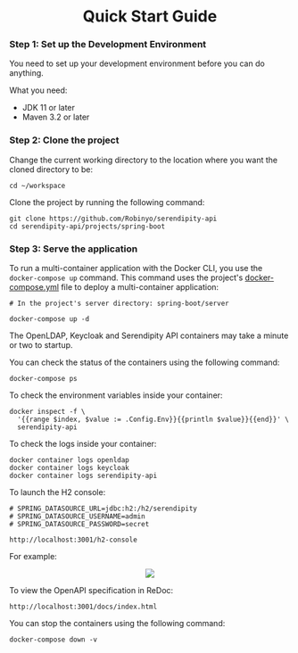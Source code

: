 <h1 align="center">Quick Start Guide</h1>

### Step 1: Set up the Development Environment

You need to set up your development environment before you can do anything.

What you need:

* JDK 11 or later
* Maven 3.2 or later

### Step 2: Clone the project 

Change the current working directory to the location where you want the cloned directory to be:

```
cd ~/workspace
```

Clone the project by running the following command:

```
git clone https://github.com/Robinyo/serendipity-api
cd serendipity-api/projects/spring-boot
``` 

### Step 3: Serve the application

To run a multi-container application with the Docker CLI, you use the `docker-compose up` command. 
This command uses the project's [docker-compose.yml](https://github.com/Robinyo/serendipity-api/blob/master/projects/spring-boot/server/docker-compose.yml) 
file to deploy a multi-container application:

```
# In the project's server directory: spring-boot/server

docker-compose up -d
```

The OpenLDAP, Keycloak and Serendipity API containers may take a minute or two to startup. 

You can check the status of the containers using the following command:

```
docker-compose ps
```

To check the environment variables inside your container:

```
docker inspect -f \
  '{{range $index, $value := .Config.Env}}{{println $value}}{{end}}' \
  serendipity-api
```

To check the logs inside your container:

```
docker container logs openldap
docker container logs keycloak
docker container logs serendipity-api
```

To launch the H2 console:

```
# SPRING_DATASOURCE_URL=jdbc:h2:/h2/serendipity
# SPRING_DATASOURCE_USERNAME=admin
# SPRING_DATASOURCE_PASSWORD=secret

http://localhost:3001/h2-console
```

For example:

<p align="center">
  <img src="https://github.com/Robinyo/serendipity-api/blob/master/projects/spring-boot/docs/screen-shots/h2-console.png">
</p>

To view the OpenAPI specification in ReDoc:

```
http://localhost:3001/docs/index.html
```

You can stop the containers using the following command:

```
docker-compose down -v
```
